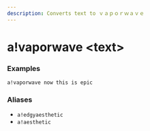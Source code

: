 ```yaml
---
description: Converts text to ｖａｐｏｒｗａｖｅ
---
```


# a!vaporwave &lt;text&gt;

### Examples

```text
a!vaporwave now this is epic
```

### Aliases

* `a!edgyaesthetic`
* `a!aesthetic`

